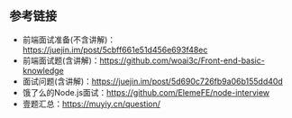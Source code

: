 ## 参考链接
* 前端面试准备(不含讲解)：https://juejin.im/post/5cbff661e51d456e693f48ec
* 前端面试题(含讲解)：https://github.com/woai3c/Front-end-basic-knowledge
* 面试问题(含讲解)：https://juejin.im/post/5d690c726fb9a06b155dd40d
* 饿了么的Node.js面试：https://github.com/ElemeFE/node-interview
* 壹题汇总：https://muyiy.cn/question/